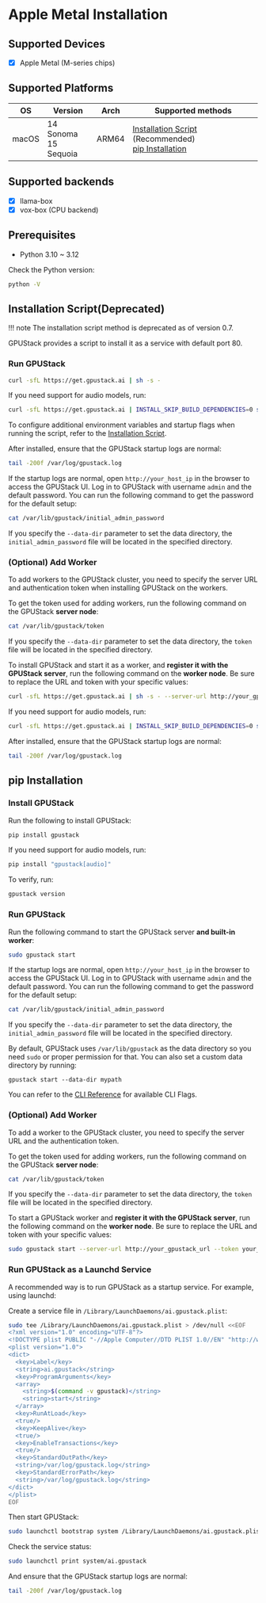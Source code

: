 # Apple Metal Installation

## Supported Devices

- [x] Apple Metal (M-series chips)

## Supported Platforms

| OS    | Version                 | Arch  | Supported methods                                                                                  |
| ----- | ----------------------- | ----- | -------------------------------------------------------------------------------------------------- |
| macOS | 14 Sonoma<br>15 Sequoia | ARM64 | [Installation Script](#installation-script) (Recommended)<br>[pip Installation](#pip-installation) |

## Supported backends

- [x] llama-box
- [x] vox-box (CPU backend)

## Prerequisites

- Python 3.10 ~ 3.12

Check the Python version:

```bash
python -V
```

## Installation Script(Deprecated)

!!! note
      The installation script method is deprecated as of version 0.7.

GPUStack provides a script to install it as a service with default port 80.

### Run GPUStack

```bash
curl -sfL https://get.gpustack.ai | sh -s -
```

If you need support for audio models, run:

```bash
curl -sfL https://get.gpustack.ai | INSTALL_SKIP_BUILD_DEPENDENCIES=0 sh -s -
```

To configure additional environment variables and startup flags when running the script, refer to the [Installation Script](./installation-script.md).

After installed, ensure that the GPUStack startup logs are normal:

```bash
tail -200f /var/log/gpustack.log
```

If the startup logs are normal, open `http://your_host_ip` in the browser to access the GPUStack UI. Log in to GPUStack with username `admin` and the default password. You can run the following command to get the password for the default setup:

```bash
cat /var/lib/gpustack/initial_admin_password
```

If you specify the `--data-dir` parameter to set the data directory, the `initial_admin_password` file will be located in the specified directory.

### (Optional) Add Worker

To add workers to the GPUStack cluster, you need to specify the server URL and authentication token when installing GPUStack on the workers.

To get the token used for adding workers, run the following command on the GPUStack **server node**:

```bash
cat /var/lib/gpustack/token
```

If you specify the `--data-dir` parameter to set the data directory, the `token` file will be located in the specified directory.

To install GPUStack and start it as a worker, and **register it with the GPUStack server**, run the following command on the **worker node**. Be sure to replace the URL and token with your specific values:

```bash
curl -sfL https://get.gpustack.ai | sh -s - --server-url http://your_gpustack_url --token your_gpustack_token
```

If you need support for audio models, run:

```bash
curl -sfL https://get.gpustack.ai | INSTALL_SKIP_BUILD_DEPENDENCIES=0 sh -s - --server-url http://your_gpustack_url --token your_gpustack_token
```

After installed, ensure that the GPUStack startup logs are normal:

```bash
tail -200f /var/log/gpustack.log
```

## pip Installation

### Install GPUStack

Run the following to install GPUStack:

```bash
pip install gpustack
```

If you need support for audio models, run:

```bash
pip install "gpustack[audio]"
```

To verify, run:

```bash
gpustack version
```

### Run GPUStack

Run the following command to start the GPUStack server **and built-in worker**:

```bash
sudo gpustack start
```

If the startup logs are normal, open `http://your_host_ip` in the browser to access the GPUStack UI. Log in to GPUStack with username `admin` and the default password. You can run the following command to get the password for the default setup:

```bash
cat /var/lib/gpustack/initial_admin_password
```

If you specify the `--data-dir` parameter to set the data directory, the `initial_admin_password` file will be located in the specified directory.

By default, GPUStack uses `/var/lib/gpustack` as the data directory so you need `sudo` or proper permission for that. You can also set a custom data directory by running:

```
gpustack start --data-dir mypath
```

You can refer to the [CLI Reference](../cli-reference/start.md) for available CLI Flags.

### (Optional) Add Worker

To add a worker to the GPUStack cluster, you need to specify the server URL and the authentication token.

To get the token used for adding workers, run the following command on the GPUStack **server node**:

```bash
cat /var/lib/gpustack/token
```

If you specify the `--data-dir` parameter to set the data directory, the `token` file will be located in the specified directory.

To start a GPUStack worker and **register it with the GPUStack server**, run the following command on the **worker node**. Be sure to replace the URL and token with your specific values:

```bash
sudo gpustack start --server-url http://your_gpustack_url --token your_gpustack_token
```

### Run GPUStack as a Launchd Service

A recommended way is to run GPUStack as a startup service. For example, using launchd:

Create a service file in `/Library/LaunchDaemons/ai.gpustack.plist`:

```bash
sudo tee /Library/LaunchDaemons/ai.gpustack.plist > /dev/null <<EOF
<?xml version="1.0" encoding="UTF-8"?>
<!DOCTYPE plist PUBLIC "-//Apple Computer//DTD PLIST 1.0//EN" "http://www.apple.com/DTDs/PropertyList-1.0.dtd">
<plist version="1.0">
<dict>
  <key>Label</key>
  <string>ai.gpustack</string>
  <key>ProgramArguments</key>
  <array>
    <string>$(command -v gpustack)</string>
    <string>start</string>
  </array>
  <key>RunAtLoad</key>
  <true/>
  <key>KeepAlive</key>
  <true/>
  <key>EnableTransactions</key>
  <true/>
  <key>StandardOutPath</key>
  <string>/var/log/gpustack.log</string>
  <key>StandardErrorPath</key>
  <string>/var/log/gpustack.log</string>
</dict>
</plist>
EOF
```

Then start GPUStack:

```bash
sudo launchctl bootstrap system /Library/LaunchDaemons/ai.gpustack.plist
```

Check the service status:

```bash
sudo launchctl print system/ai.gpustack
```

And ensure that the GPUStack startup logs are normal:

```bash
tail -200f /var/log/gpustack.log
```
